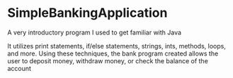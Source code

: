 # SimpleBankingApplication
A very introductory program I used to get familiar with Java

 It utilizes print statements, if/else statements, strings, ints, methods, loops, and more. Using these techniques, 
 the bank program created allows the user to deposit money, withdraw money, or check the balance of the account

